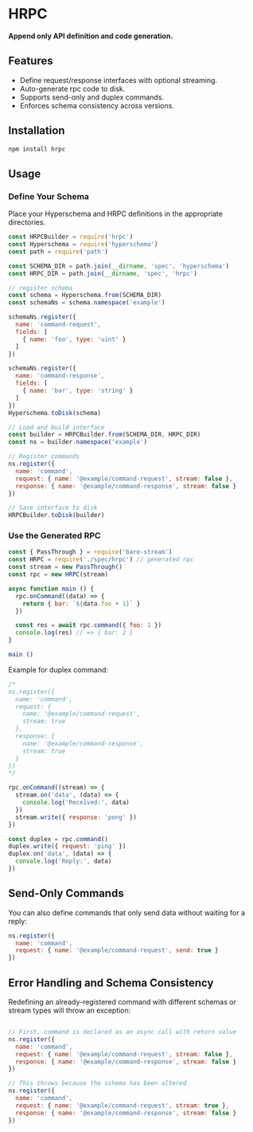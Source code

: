 # HRPC

**Append only API definition and code generation.**

## Features

- Define request/response interfaces with optional streaming.
- Auto-generate rpc code to disk.
- Supports send-only and duplex commands.
- Enforces schema consistency across versions.

## Installation

```bash
npm install hrpc
```

## Usage

### Define Your Schema

Place your Hyperschema and HRPC definitions in the appropriate directories.

```js
const HRPCBuilder = require('hrpc')
const Hyperschema = require('hyperschema')
const path = require('path')

const SCHEMA_DIR = path.join(__dirname, 'spec', 'hyperschema')
const HRPC_DIR = path.join(__dirname, 'spec', 'hrpc')

// register schema
const schema = Hyperschema.from(SCHEMA_DIR)
const schemaNs = schema.namespace('example')

schemaNs.register({
  name: 'command-request',
  fields: [
    { name: 'foo', type: 'uint' }
  ]
})

schemaNs.register({
  name: 'command-response',
  fields: [
    { name: 'bar', type: 'string' }
  ]
})
Hyperschema.toDisk(schema)

// Load and build interface
const builder = HRPCBuilder.from(SCHEMA_DIR, HRPC_DIR)
const ns = builder.namespace('example')

// Register commands
ns.register({
  name: 'command',
  request: { name: '@example/command-request', stream: false },
  response: { name: '@example/command-response', stream: false }
})

// Save interface to disk
HRPCBuilder.toDisk(builder)
```

### Use the Generated RPC

```js
const { PassThrough } = require('bare-stream')
const HRPC = require('./spec/hrpc') // generated rpc
const stream = new PassThrough()
const rpc = new HRPC(stream)

async function main () {
  rpc.onCommand((data) => {
    return { bar: `${data.foo + 1}` }
  })

  const res = await rpc.command({ foo: 1 })
  console.log(res) // => { bar: 2 }
}

main ()
```

Example for duplex command:

```js
/*
ns.register({
  name: 'command',
  request: {
    name: '@example/command-request',
    stream: true
  },
  response: {
    name: '@example/command-response',
    stream: true
  }
})
*/

rpc.onCommand((stream) => {
  stream.on('data', (data) => {
    console.log('Received:', data)
  })
  stream.write({ response: 'pong' })
})

const duplex = rpc.command()
duplex.write({ request: 'ping' })
duplex.on('data', (data) => {
  console.log('Reply:', data)
})
```

## Send-Only Commands

You can also define commands that only send data without waiting for a reply:

```js
ns.register({
  name: 'command',
  request: { name: '@example/command-request', send: true }
})
```

## Error Handling and Schema Consistency

Redefining an already-registered command with different schemas or stream types will throw an exception:

```js

// First, command is declared as an async call with return value
ns.register({
  name: 'command',
  request: { name: '@example/command-request', stream: false },
  response: { name: '@example/command-response', stream: false }
})

// This throws because the schema has been altered
ns.register({
  name: 'command',
  request: { name: '@example/command-request', stream: true },
  response: { name: '@example/command-response', stream: false }
})
```
